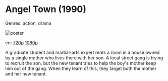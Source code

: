 # Angel Town (1990)

Genres: action, drama

![poster](http://image.tmdb.org/t/p/w500/ghgXWqdp4HL7XbZsagEC89M5ptc.jpg)

en:
  [720p](magnet:?xt=urn:btih:38DEDA7532829DFFC2D33D63BE56C5F35EFA7172&tr=udp://glotorrents.pw:6969/announce&tr=udp://tracker.opentrackr.org:1337/announce&tr=udp://torrent.gresille.org:80/announce&tr=udp://tracker.openbittorrent.com:80&tr=udp://tracker.coppersurfer.tk:6969&tr=udp://tracker.leechers-paradise.org:6969&tr=udp://p4p.arenabg.ch:1337&tr=udp://tracker.internetwarriors.net:1337)
  [1080p](magnet:?xt=urn:btih:B90180FE8BD441E38F88FF1C5D323533D0DAF0F0&tr=udp://glotorrents.pw:6969/announce&tr=udp://tracker.opentrackr.org:1337/announce&tr=udp://torrent.gresille.org:80/announce&tr=udp://tracker.openbittorrent.com:80&tr=udp://tracker.coppersurfer.tk:6969&tr=udp://tracker.leechers-paradise.org:6969&tr=udp://p4p.arenabg.ch:1337&tr=udp://tracker.internetwarriors.net:1337)
  


A graduate student and martial-arts expert rents a room in a house owned by a single mother who lives there with her son. A local street gang is trying to recruit the son, but the new tenant tries to help the boy's mother keep him out of the gang. When they learn of this, they target both the mother and her new tenant.
